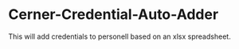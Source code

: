 # Cerner-Credential-Auto-Adder

This will add credentials to personell based on an xlsx spreadsheet.
